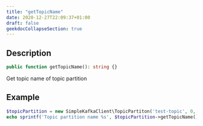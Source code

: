 ```yaml
---
title: "getTopicName"
date: 2020-12-27T22:09:37+01:00
draft: false
geekdocCollapseSection: true
---
```

## Description
```php
public function getTopicName(): string {}
```
Get topic name of topic partition
## Example
```php
$topicPartition = new SimpleKafkaClient\TopicPartiton('test-topic', 0, 100);
echo sprintf('Topic partition name %s', $topicPartition->getTopicName()) . PHP_EOL;
```